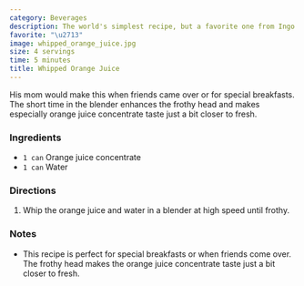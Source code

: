 ```yaml
---
category: Beverages
description: The world's simplest recipe, but a favorite one from Ingo's childhood.
favorite: "\u2713"
image: whipped_orange_juice.jpg
size: 4 servings
time: 5 minutes
title: Whipped Orange Juice
---
```


His mom would make this when friends came over or for special breakfasts. The short time in the blender enhances the frothy head and makes especially orange juice concentrate taste just a bit closer to fresh.

### Ingredients

* `1 can` Orange juice concentrate
* `1 can` Water

### Directions

1. Whip the orange juice and water in a blender at high speed until frothy.

### Notes

- This recipe is perfect for special breakfasts or when friends come over. The frothy head makes the orange juice concentrate taste just a bit closer to fresh.